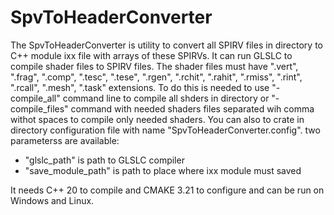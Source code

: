 # SpvToHeaderConverter

The SpvToHeaderConverter is utility to convert all SPIRV files in directory to C++ module ixx file with arrays of these SPIRVs.
It can run GLSLC to compile shader files to SPIRV files. The shader files must have ".vert", ".frag", ".comp", ".tesc", ".tese", ".rgen", ".rchit", ".rahit", ".rmiss", ".rint", ".rcall", ".mesh", ".task" extensions. To do this is needed to use "-compile_all" command line to compile all shders in directory  or "-compile_files" command with needed shaders files separated wih comma withot spaces to compile only needed shaders.
You can also to crate in directory configuration file with name "SpvToHeaderConverter.config". two parameterss are available:
* "glslc_path" is path to GLSLC compiler
* "save_module_path" is path to place where ixx module must saved  

It needs C++ 20 to compile and CMAKE 3.21 to configure and can be run on Windows and Linux. 